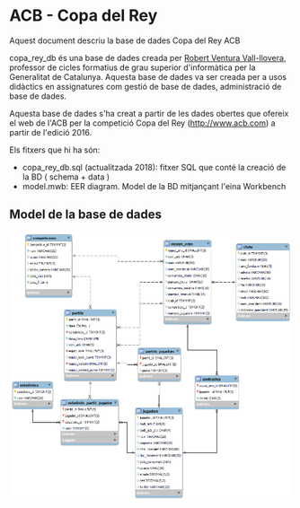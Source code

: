 # ACB - Copa del Rey

Aquest document descriu la base de dades Copa del Rey ACB

copa_rey_db és una base de dades creada per [Robert Ventura Vall-llovera](https://www.linkedin.com/in/robertvallllovera/ "Perfil LinkedIn Robert Ventura Vall-llovera"), professor de cicles formatius de grau superior d'informàtica per la Generalitat de Catalunya.
Aquesta base de dades va ser creada per a usos didàctics en assignatures com gestió de base de dades, administració de base de dades.

Aquesta base de dades s'ha creat a partir de les dades obertes que ofereix el web de l'ACB per la competició Copa del Rey (http://www.acb.com) a partir de l'edició 2016.

Els fitxers que hi ha són:

* copa_rey_db.sql (actualitzada 2018): fitxer SQL que conté la creació de la BD ( schema + data )
* model.mwb: EER diagram. Model de la BD mitjançant l'eina Workbench

## Model de la base de dades

![Model de la base de dades](model_db_acb_copa_rey.png)



